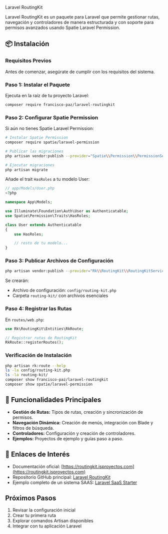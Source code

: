 Laravel RoutingKit

Laravel RoutingKit es un paquete para Laravel que permite gestionar rutas, navegación y controladores de manera estructurada y con soporte para permisos avanzados usando Spatie Laravel Permission.

## 📦 Instalación

### Requisitos Previos
Antes de comenzar, asegúrate de cumplir con los requisitos del sistema.

### Paso 1: Instalar el Paquete
Ejecuta en la raíz de tu proyecto Laravel:

```bash
composer require francisco-paz/laravel-routingkit
```

### Paso 2: Configurar Spatie Permission
Si aún no tienes Spatie Laravel Permission:

```bash
# Instalar Spatie Permission
composer require spatie/laravel-permission

# Publicar las migraciones
php artisan vendor:publish --provider="Spatie\\Permission\\PermissionServiceProvider"

# Ejecutar migraciones
php artisan migrate
```

Añade el trait `HasRoles` a tu modelo User:

```php
// app/Models/User.php
<?php

namespace App\Models;

use Illuminate\Foundation\Auth\User as Authenticatable;
use Spatie\Permission\Traits\HasRoles;

class User extends Authenticatable
{
    use HasRoles;

    // resto de tu modelo...
}
```

### Paso 3: Publicar Archivos de Configuración
```bash
php artisan vendor:publish --provider="Rk\\RoutingKit\\RoutingKitServiceProvider"
```

Se crearán:
- Archivo de configuración: `config/routing-kit.php`
- Carpeta `routing-kit/` con archivos esenciales

### Paso 4: Registrar las Rutas
En `routes/web.php`:

```php
use Rk\RoutingKit\Entities\RkRoute;

// Registrar rutas de RoutingKit
RkRoute::registerRoutes();
```

### Verificación de Instalación
```bash
php artisan rk:route --help
ls -la config/routing-kit.php
ls -la routing-kit/
composer show francisco-paz/laravel-routingkit
composer show spatie/laravel-permission
```

## 🚀 Funcionalidades Principales

- **Gestión de Rutas:** Tipos de rutas, creación y sincronización de permisos.
- **Navegación Dinámica:** Creación de menús, integración con Blade y filtros de búsqueda.
- **Controladores:** Configuración y creación de controladores.
- **Ejemplos:** Proyectos de ejemplo y guías paso a paso.

## 🔗 Enlaces de Interés

- Documentación oficial: [https://routingkit.isproyectos.com](https://routingkit.isproyectos.com)
- Repositorio GitHub principal: [Laravel RoutingKit](https://github.com/franciscopazf/laravel-routingkit)
- Ejemplo completo de un sistema SAAS: [Laravel SaaS Starter](https://github.com/franciscopazf/laravel-saas-starter)

## Próximos Pasos

1. Revisar la configuración inicial
2. Crear tu primera ruta
3. Explorar comandos Artisan disponibles
4. Integrar con tu aplicación Laravel
